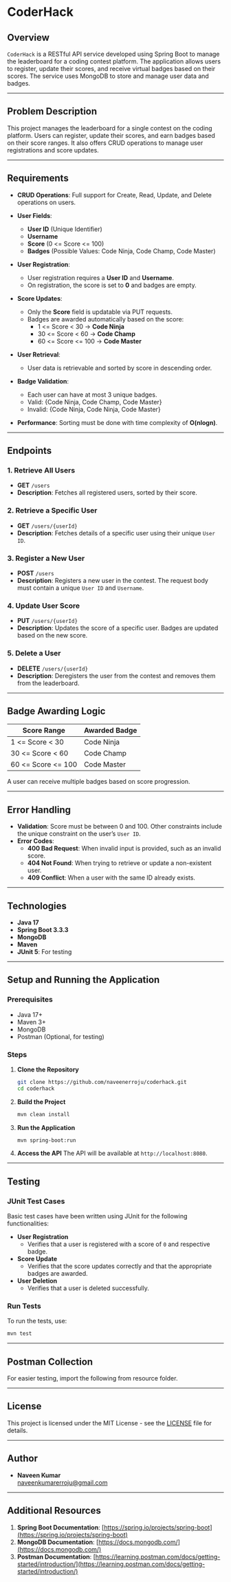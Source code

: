 # CoderHack

## Overview

`CoderHack` is a RESTful API service developed using Spring Boot to manage the leaderboard for a coding contest platform. The application allows users to register, update their scores, and receive virtual badges based on their scores. The service uses MongoDB to store and manage user data and badges.

---

## Problem Description

This project manages the leaderboard for a single contest on the coding platform. Users can register, update their scores, and earn badges based on their score ranges. It also offers CRUD operations to manage user registrations and score updates.

---

## Requirements

- **CRUD Operations**: Full support for Create, Read, Update, and Delete operations on users.
  
- **User Fields**:
  - **User ID** (Unique Identifier)
  - **Username**
  - **Score** (0 <= Score <= 100)
  - **Badges** (Possible Values: Code Ninja, Code Champ, Code Master)

- **User Registration**:
  - User registration requires a **User ID** and **Username**.
  - On registration, the score is set to **0** and badges are empty.

- **Score Updates**:
  - Only the **Score** field is updatable via PUT requests.
  - Badges are awarded automatically based on the score:
    - 1 <= Score < 30 → **Code Ninja**
    - 30 <= Score < 60 → **Code Champ**
    - 60 <= Score <= 100 → **Code Master**

- **User Retrieval**:
  - User data is retrievable and sorted by score in descending order.

- **Badge Validation**:
  - Each user can have at most 3 unique badges.
  - Valid: {Code Ninja, Code Champ, Code Master}
  - Invalid: {Code Ninja, Code Ninja, Code Master}

- **Performance**: Sorting must be done with time complexity of **O(nlogn)**.

---

## Endpoints

### 1. Retrieve All Users
- **GET** `/users`
- **Description**: Fetches all registered users, sorted by their score.

### 2. Retrieve a Specific User
- **GET** `/users/{userId}`
- **Description**: Fetches details of a specific user using their unique `User ID`.

### 3. Register a New User
- **POST** `/users`
- **Description**: Registers a new user in the contest. The request body must contain a unique `User ID` and `Username`. 

### 4. Update User Score
- **PUT** `/users/{userId}`
- **Description**: Updates the score of a specific user. Badges are updated based on the new score.

### 5. Delete a User
- **DELETE** `/users/{userId}`
- **Description**: Deregisters the user from the contest and removes them from the leaderboard.

---

## Badge Awarding Logic

| Score Range           | Awarded Badge  |
|-----------------------|----------------|
| 1 <= Score < 30       | Code Ninja     |
| 30 <= Score < 60      | Code Champ     |
| 60 <= Score <= 100    | Code Master    |

A user can receive multiple badges based on score progression.

---

## Error Handling

- **Validation**: Score must be between 0 and 100. Other constraints include the unique constraint on the user’s `User ID`.
- **Error Codes**:
  - **400 Bad Request**: When invalid input is provided, such as an invalid score.
  - **404 Not Found**: When trying to retrieve or update a non-existent user.
  - **409 Conflict**: When a user with the same ID already exists.

---

## Technologies

- **Java 17**
- **Spring Boot 3.3.3**
- **MongoDB**
- **Maven**
- **JUnit 5**: For testing

---

## Setup and Running the Application

### Prerequisites

- Java 17+
- Maven 3+
- MongoDB
- Postman (Optional, for testing)

### Steps

1. **Clone the Repository**
   ```bash
   git clone https://github.com/naveenerroju/coderhack.git
   cd coderhack
   ```

2. **Build the Project**
   ```bash
   mvn clean install
   ```

3. **Run the Application**
   ```bash
   mvn spring-boot:run
   ```

4. **Access the API**
   The API will be available at `http://localhost:8080`.

---

## Testing

### JUnit Test Cases
Basic test cases have been written using JUnit for the following functionalities:
- **User Registration**
    - Verifies that a user is registered with a score of `0` and respective badge.
- **Score Update**
    - Verifies that the score updates correctly and that the appropriate badges are awarded.
- **User Deletion**
    - Verifies that a user is deleted successfully.

### Run Tests
To run the tests, use:
```bash
mvn test
```

---

## Postman Collection

For easier testing, import the following from resource folder.

---

## License

This project is licensed under the MIT License - see the [LICENSE](LICENSE) file for details.

---

## Author

- **Naveen Kumar**  
  [naveenkumarerroju@gmail.com](mailto:naveenkumarerroju@gmail.com)

---

## Additional Resources

1. **Spring Boot Documentation**: [https://spring.io/projects/spring-boot](https://spring.io/projects/spring-boot)
2. **MongoDB Documentation**: [https://docs.mongodb.com/](https://docs.mongodb.com/)
3. **Postman Documentation**: [https://learning.postman.com/docs/getting-started/introduction/](https://learning.postman.com/docs/getting-started/introduction/)

